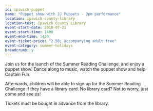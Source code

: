 ```yaml
---
id: ipswich-puppet
name: "Puppet show with JJ Puppets - 2pm performance"
location: ipswich-county-library
location-text: Ipswich County Library
event-start-date: 2018-07-21
event-start-time: 1400
event-end-time: 1430
event-ticket-price: "2.50; accompanying adult free"
event-category: summer-holidays
breadcrumb: y
---
```


Join us for the launch of the Summer Reading Challenge, and enjoy a puppet show! Dance along to music, watch the puppet show and help Captain Fun.

Afterwards, children will be able to sign up for the Summer Reading Challenge if they have a library card. No library card? Not to worry, just come and see us!

Tickets must be bought in advance from the library.
